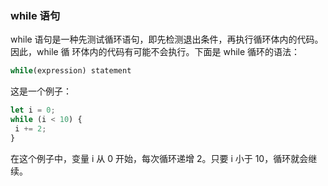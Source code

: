 ### while 语句
while 语句是一种先测试循环语句，即先检测退出条件，再执行循环体内的代码。因此，while 循
环体内的代码有可能不会执行。下面是 while 循环的语法：
```js
while(expression) statement 
```
这是一个例子：
```js
let i = 0; 
while (i < 10) { 
 i += 2; 
} 
```
在这个例子中，变量 i 从 0 开始，每次循环递增 2。只要 i 小于 10，循环就会继续。